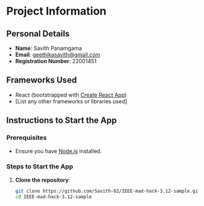 # Project Information

## Personal Details

- **Name**: Savith Panamgama
- **Email**: geethikasavith@gmail.com
- **Registration Number**: 22001451

## Frameworks Used

- React (bootstrapped with [Create React App](https://github.com/facebook/create-react-app))
- [List any other frameworks or libraries used]

## Instructions to Start the App

### Prerequisites

- Ensure you have [Node.js](https://nodejs.org/) installed.

### Steps to Start the App

1. **Clone the repository**:
   ```bash
   git clone https://github.com/Savith-02/IEEE-mad-hack-3.12-sample.git
   cd IEEE-mad-hack-3.12-sample
   ```

